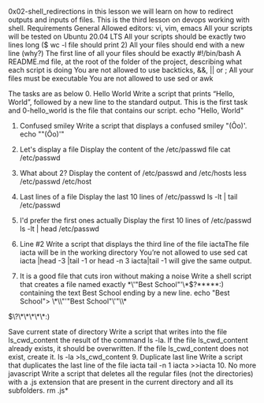 0x02-shell_redirections in this lesson we will learn on how to redirect outputs and inputs of files. This is the third lesson on devops working with shell.
Requirements General
Allowed editors: vi, vim, emacs
All your scripts will be tested on Ubuntu 20.04 LTS
All your scripts should be exactly two lines long ($ wc -l file should print 2)
All your files should end with a new line (why?)
The first line of all your files should be exactly #!/bin/bash
A README.md file, at the root of the folder of the project, describing what each script is doing
You are not allowed to use backticks, &&, || or ;
All your files must be executable
You are not allowed to use sed or awk

The tasks are as below
0. Hello World
Write a script that prints “Hello, World”, followed by a new line to the standard output. This is the first task and 0-hello_world is the file that contains our script.
 echo "Hello, World"

1. Confused smiley
Write a script that displays a confused smiley "(Ôo)'.
echo "\"(Ôo)'"

2. Let's display a file
Display the content of the /etc/passwd file
cat /etc/passwd

3. What about 2?
Display the content of /etc/passwd and /etc/hosts
less  /etc/passwd /etc/host

4. Last lines of a file
Display the last 10 lines of /etc/passwd
ls -lt | tail /etc/passwd

5. I'd prefer the first ones actually
Display the first 10 lines of /etc/passwd
ls -lt | head /etc/passwd

6. Line #2
Write a script that displays the third line of the file iactaThe file iacta will be in the working directory
You’re not allowed to use sed
cat iacta |head -3 |tail -1 or
head -n 3 iacta|tail -1 
will give the same output.

7. It is a good file that cuts iron without making a noise
Write a shell script that creates a file named exactly \*\\'"Best School"\'\\*$\?\*\*\*\*\*:) containing the text Best School ending by a new line.
echo "Best School">  \\\*\\\\"'\"Best School\"\\'"\\\\\*

\$\\\?\\\*\\\*\\\*\\\*\\\*\:\)

Save current state of directory
Write a script that writes into the file ls_cwd_content the result of the command ls -la. If the file ls_cwd_content already exists, it should be overwritten. If the file ls_cwd_content does not exist, create it.
ls -la >ls_cwd_content
9. Duplicate last line
Write a script that duplicates the last line of the file iacta
tail -n 1 iacta  >>iacta
10. No more javascript
Write a script that deletes all the regular files (not the directories) with a .js extension that are present in the current directory and all its subfolders.
rm .js*
